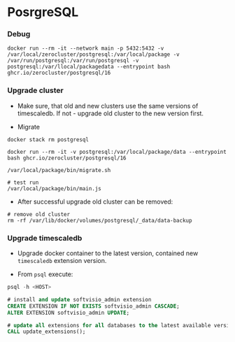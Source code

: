 # PosrgreSQL

### Debug

```shell
docker run --rm -it --network main -p 5432:5432 -v /var/local/zerocluster/postgresql:/var/local/package -v /var/run/postgresql:/var/run/postgresql -v postgresql:/var/llocal/packagedata --entrypoint bash ghcr.io/zerocluster/postgresql/16
```

### Upgrade cluster

-   Make sure, that old and new clusters use the same versions of timescaledb. If not - upgrade old cluster to the new version first.

-   Migrate

```shell
docker stack rm postgresql

docker run --rm -it -v postgresql:/var/local/package/data --entrypoint bash ghcr.io/zerocluster/postgresql/16

/var/local/package/bin/migrate.sh

# test run
/var/local/package/bin/main.js
```

-   After successful upgrade old cluster can be removed:

```shell
# remove old cluster
rm -rf /var/lib/docker/volumes/postgresql/_data/data-backup
```

### Upgrade timescaledb

-   Upgrade docker container to the latest version, contained new `timescaledb` extension version.

-   From `psql` execute:

```sql
psql -h <HOST>

# install and update softvisio_admin extension
CREATE EXTENSION IF NOT EXISTS softvisio_admin CASCADE;
ALTER EXTENSION softvisio_admin UPDATE;

# update all extensions for all databases to the latest available versions
CALL update_extensions();
```
